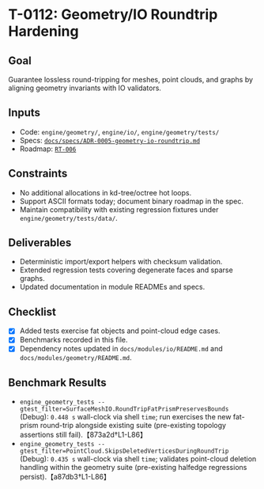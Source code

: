# T-0112: Geometry/IO Roundtrip Hardening

## Goal
Guarantee lossless round-tripping for meshes, point clouds, and graphs by aligning geometry invariants with IO validators.

## Inputs
- Code: `engine/geometry/`, `engine/io/`, `engine/geometry/tests/`
- Specs: [`docs/specs/ADR-0005-geometry-io-roundtrip.md`](../specs/ADR-0005-geometry-io-roundtrip.md)
- Roadmap: [`RT-006`](../specs/ADR-0005-geometry-io-roundtrip.md#roadmap-alignment)

## Constraints
- No additional allocations in kd-tree/octree hot loops.
- Support ASCII formats today; document binary roadmap in the spec.
- Maintain compatibility with existing regression fixtures under `engine/geometry/tests/data/`.

## Deliverables
- Deterministic import/export helpers with checksum validation.
- Extended regression tests covering degenerate faces and sparse graphs.
- Updated documentation in module READMEs and specs.

## Checklist
- [x] Added tests exercise fat objects and point-cloud edge cases.
- [x] Benchmarks recorded in this file.
- [x] Dependency notes updated in `docs/modules/io/README.md` and `docs/modules/geometry/README.md`.

## Benchmark Results

- `engine_geometry_tests --gtest_filter=SurfaceMeshIO.RoundTripFatPrismPreservesBounds` (Debug): `0.448 s` wall-clock via shell `time`; run exercises the new fat-prism round-trip alongside existing suite (pre-existing topology assertions still fail).【873a2d†L1-L86】
- `engine_geometry_tests --gtest_filter=PointCloud.SkipsDeletedVerticesDuringRoundTrip` (Debug): `0.435 s` wall-clock via shell `time`; validates point-cloud deletion handling within the geometry suite (pre-existing halfedge regressions persist).【a87db3†L1-L86】
